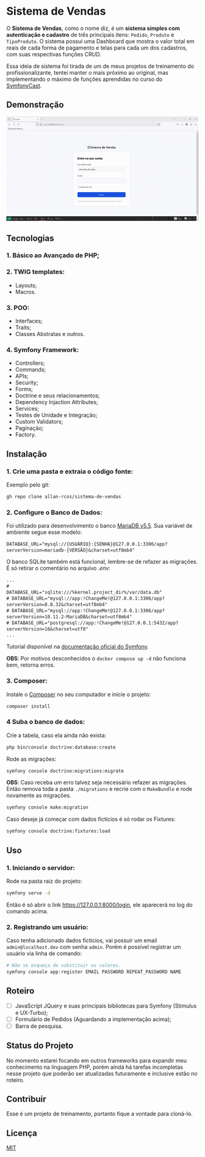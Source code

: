 # Sistema de Vendas

O **Sistema de Vendas**, como o nome diz, é um **sistema simples com autenticação e cadastro** de três principais itens: `Pedido`, `Produto` e `TipoProduto`. O sistema possui uma Dashboard que mostra o valor total em reais de cada forma de pagamento e telas para cada um dos cadastros, com suas respectivas funções CRUD.

Essa ideia de sistema foi tirada de um de meus projetos de treinamento do profissionalizante, tentei manter o mais próximo ao original, mas implementando o máximo de funções aprendidas no curso do [SymfonyCast](https://symfonycasts.com/u/allan_rcos).

## Demonstração

![Demonstração do uso do projeto.](https://raw.githubusercontent.com/allan-rcos/sistema-de-vendas/refs/heads/master/assets/sistema-de-vendas.gif)

## Tecnologias
### 1. Básico ao Avançado de PHP;
   
### 2. TWIG templates:
- Layouts; 
- Macros.
  
### 3. POO:
- Interfaces;
- Traits;
- Classes Abstratas e outros.
  
### 4. Symfony Framework:
- Controllers;
- Commands;
- APIs;
- Security;
- Forms;
- Doctrine e seus relacionamentos;
- Dependency Injaction Attributes;
- Services;
- Testes de Unidade e Integração;
- Custom Validators;
- Paginação;
- Factory.

## Instalação

### 1. Crie uma pasta e extraia o código fonte:

Exemplo pelo git:

```bash
gh repo clone allan-rcos/sistema-de-vendas
```

### 2. Configure o Banco de Dados:

Foi utilizado para desenvolvimento o banco [MariaDB v5.5](https://mariadb.org/download/). Sua variável de ambiente segue esse modelo:

```env
DATABASE_URL="mysql://{USUÁRIO}:{SENHA}@127.0.0.1:3306/app?serverVersion=mariadb-{VERSÃO}&charset=utf8mb4"
```

O banco SQLite também está funcional, lembre-se de refazer as migrações. É só retirar o comentário no arquivo *.env*:

```env
...
#
DATABASE_URL="sqlite:///%kernel.project_dir%/var/data.db"
# DATABASE_URL="mysql://app:!ChangeMe!@127.0.0.1:3306/app?serverVersion=8.0.32&charset=utf8mb4"
# DATABASE_URL="mysql://app:!ChangeMe!@127.0.0.1:3306/app?serverVersion=10.11.2-MariaDB&charset=utf8mb4"
# DATABASE_URL="postgresql://app:!ChangeMe!@127.0.0.1:5432/app?serverVersion=16&charset=utf8"
...
```

Tutorial disponível na [documentação oficial do Symfony](https://symfony.com/doc/current/doctrine.html#configuring-the-database).

**OBS**: Por motivos desconhecidos o `docker compose up -d` não funciona bem, retorna erros.

### 3. Composer:

Instale o [Composer](https://getcomposer.org/download/) no seu computador e inicie o projeto:

```bash
composer install
```

### 4 Suba o banco de dados:

Crie a tabela, caso ela ainda não exista:

```bash
php bin/console doctrine:database:create
```

Rode as migrações:

```bash
symfony console doctrine:migrations:migrate
```

**OBS**: Caso receba um erro talvez seja necessário refazer as migrações. Então remova toda a pasta `./migrations` e recrie com o `MakeBundle` e rode novamente as migrações.

```bash
symfony console make:migration
```

Caso deseje já começar com dados fictícios é só rodar os Fixtures:
```bash
symfony console doctrine:fixtures:load
```

## Uso

### 1. Iniciando o servidor:

Rode na pasta raiz do projeto:

```bash
symfony serve -d
```

Então é só abrir o link https://127.0.0.1:8000/login, ele aparecerá no log do comando acima.

### 2. Registrando um usuário:

Caso tenha adicionado dados fictícios, vai possuir um email `admin@localhost.dev` com senha `admin`. Porém é possível registrar um usuário via linha de comando:

```bash
# Não se esqueça de substituir os valores.
symfony console app:register EMAIL PASSWORD REPEAT_PASSWORD NAME
```

## Roteiro

- [ ] JavaScript JQuery e suas principais bibliotecas para Symfony (Stimulus e UX-Turbo);
- [ ] Formulário de Pedidos (Aguardando a implementação acima);
- [ ] Barra de pesquisa.

## Status do Projeto

No momento estarei focando em outros frameworks para expandir meu conhecimento na linguagem PHP, porém aindá há tarefas incompletas nesse projeto que poderão ser atualizadas futuramente e inclusive estão no roteiro.

## Contribuir

Esse é um projeto de treinamento, portanto fique a vontade para cloná-lo.

## Licença

[MIT](https://choosealicense.com/licenses/mit/)
